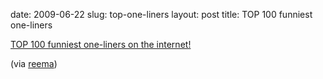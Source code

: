 date: 2009-06-22
slug: top-one-liners
layout: post
title: TOP 100 funniest one-liners


<a href="http://www.onelinerz.net/top-100-funny-one-liners/">TOP 100 funniest one-liners on the internet!</a><br/><p>(via <a href="http://reema.tumblr.com/" target="_blank">reema</a>)</p>
